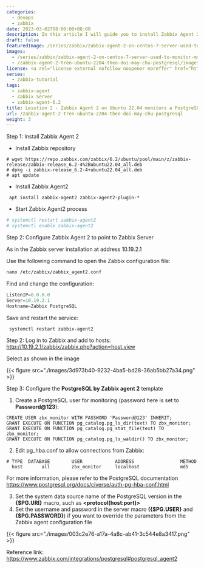 ```yaml
---
categories:
  - devops
  - zabbix
date: 2023-03-02T08:00:00+08:00
description: In this article I will guide you to install Zabbix Agent 2 on Ubuntu 22.04 to monitor PostgreSQL server
draft: false
featuredImage: /series/zabbix/zabbix-agent-2-on-centos-7-server-used-to-monitor-mongodb-replica-set.webp
images:
  - /series/zabbix/zabbix-agent-2-on-centos-7-server-used-to-monitor-mongodb-replica-set.webp
  - /zabbix-agent-2-tren-ubuntu-2204-theo-doi-may-chu-postgresql/images/index.en.png
license: <a rel="license external nofollow noopener noreffer" href="https://creativecommons.org/licenses/by-nc/4.0/" target="_blank">CC BY-NC 4.0</a>
series:
  - zabbix-tutorial
tags:
  - zabbix-agent
  - Zabbix Server
  - zabbix-agent-6.2
title: Lesstion 2 - Zabbix Agent 2 on Ubuntu 22.04 monitors a PostgreSQL server
url: /zabbix-agent-2-tren-ubuntu-2204-theo-doi-may-chu-postgresql
weight: 3
---
```


Step 1: Install Zabbix Agent 2

- Install Zabbix repository

```
# wget https://repo.zabbix.com/zabbix/6.2/ubuntu/pool/main/z/zabbix-release/zabbix-release_6.2-4%2Bubuntu22.04_all.deb
# dpkg -i zabbix-release_6.2-4+ubuntu22.04_all.deb
# apt update
```

- Install Zabbix Agent2

```
 apt install zabbix-agent2 zabbix-agent2-plugin-*
```

- Start Zabbix Agent2 process

```perl
# systemctl restart zabbix-agent2
# systemctl enable zabbix-agent2
```

Step 2: Configure Zabbix Agent 2 to point to Zabbix Server

As in the Zabbix server installation at address 10.19.2.1

Use the following command to open the Zabbix configuration file:

```perl
nano /etc/zabbix/zabbix_agent2.conf
```

Find and change the configuration:

```python
ListenIP=0.0.0.0
Server=10.19.2.1
Hostname=Zabbix PostgreSQL
```

Save and restart the service:

```perl
 systemctl restart zabbix-agent2
```

Step 2: Log in to Zabbix and add to hosts: http://10.19.2.1/zabbix/zabbix.php?action=host.view

Select as shown in the image

{{< figure src="./images/3d973b40-9232-4ba5-bd28-36ab5bb27a34.png" >}}

Step 3: Configure the **PostgreSQL by Zabbix agent 2** template

1. Create a PostgreSQL user for monitoring (password here is set to **Password@123**):

```
CREATE USER zbx_monitor WITH PASSWORD 'Password@123' INHERIT;
GRANT EXECUTE ON FUNCTION pg_catalog.pg_ls_dir(text) TO zbx_monitor;
GRANT EXECUTE ON FUNCTION pg_catalog.pg_stat_file(text) TO zbx_monitor;
GRANT EXECUTE ON FUNCTION pg_catalog.pg_ls_waldir() TO zbx_monitor;
```

2. Edit pg_hba.conf to allow connections from Zabbix:

```
# TYPE  DATABASE        USER            ADDRESS                 METHOD
  host       all        zbx_monitor     localhost               md5
```

For more information, please refer to the PostgreSQL documentation https://www.postgresql.org/docs/civerse/auth-pg-hba-conf.html

3. Set the system data source name of the PostgreSQL version in the **{$PG.URI}** macro, such as **<protocol(host:port)>**
4. Set the username and password in the server macro **({$PG.USER}** and **{$PG.PASSWORD}**) if you want to override the parameters from the Zabbix agent configuration file

{{< figure src="./images/003c2e76-a17a-4a8c-ab41-3c544e8a3417.png" >}}

Reference link: https://www.zabbix.com/integrations/postgresql#postgresql_agent2
